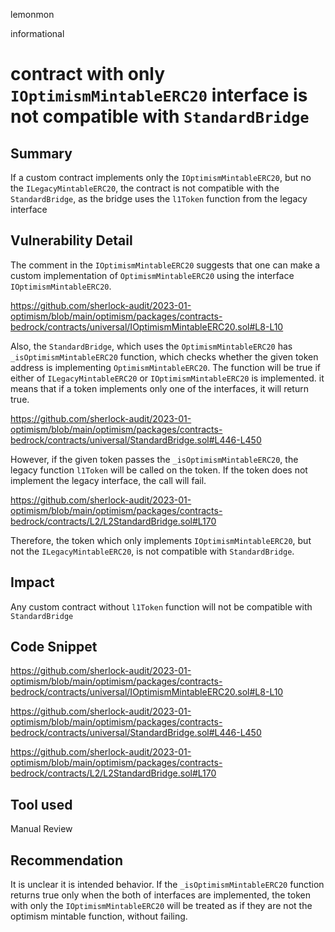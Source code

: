 lemonmon

informational

# contract with only `IOptimismMintableERC20` interface is not compatible with `StandardBridge`



## Summary

If a custom contract implements only the `IOptimismMintableERC20`, but no the `ILegacyMintableERC20`, the contract is not compatible with the `StandardBridge`, as the bridge uses the `l1Token` function from the legacy interface

## Vulnerability Detail

The comment in the `IOptimismMintableERC20` suggests that one can make a custom implementation of `OptimismMintableERC20` using the interface `IOptimismMintableERC20`.

https://github.com/sherlock-audit/2023-01-optimism/blob/main/optimism/packages/contracts-bedrock/contracts/universal/IOptimismMintableERC20.sol#L8-L10

Also, the `StandardBridge`, which uses the `OptimismMintableERC20` has `_isOptimismMintableERC20` function, which checks whether the given token address is implementing `OptimismMintableERC20`. The function will be true if either of `ILegacyMintableERC20` or `IOptimismMintableERC20` is implemented. it means that if a token implements only one of the interfaces, it will return true.

https://github.com/sherlock-audit/2023-01-optimism/blob/main/optimism/packages/contracts-bedrock/contracts/universal/StandardBridge.sol#L446-L450

However, if the given token passes the `_isOptimismMintableERC20`, the legacy function `l1Token` will be called on the token. If the token does not implement the legacy interface, the call will fail.

https://github.com/sherlock-audit/2023-01-optimism/blob/main/optimism/packages/contracts-bedrock/contracts/L2/L2StandardBridge.sol#L170

Therefore, the token which only implements `IOptimismMintableERC20`, but not the `ILegacyMintableERC20`, is not compatible with `StandardBridge`.


## Impact

Any custom contract without `l1Token` function will not be compatible with `StandardBridge`


## Code Snippet


https://github.com/sherlock-audit/2023-01-optimism/blob/main/optimism/packages/contracts-bedrock/contracts/universal/IOptimismMintableERC20.sol#L8-L10


https://github.com/sherlock-audit/2023-01-optimism/blob/main/optimism/packages/contracts-bedrock/contracts/universal/StandardBridge.sol#L446-L450


https://github.com/sherlock-audit/2023-01-optimism/blob/main/optimism/packages/contracts-bedrock/contracts/L2/L2StandardBridge.sol#L170


## Tool used

Manual Review

## Recommendation

It is unclear it is intended behavior.
If the `_isOptimismMintableERC20` function returns true only when the both of interfaces are implemented, the token with only the `IOptimismMintableERC20` will be treated as if they are not the optimism mintable function, without failing.

